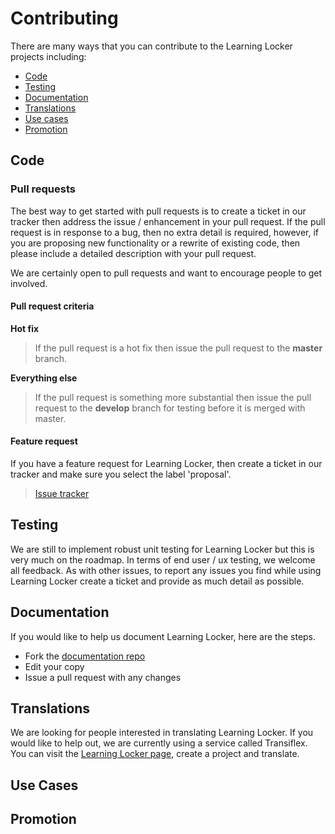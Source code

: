 Contributing
============

There are many ways that you can contribute to the Learning Locker projects including:

- [Code](#code)
- [Testing](#testing)
- [Documentation](#docs)
- [Translations](#translations)
- [Use cases](#usercases)
- [Promotion](#promo)

## Code

### Pull requests

The best way to get started with pull requests is to create a ticket in our tracker then address the issue / enhancement in your pull request. If the pull request is in response to a bug, then no extra detail is required, however, if you are proposing new functionality or a rewrite of existing code, then please include a detailed description with your pull request.

We are certainly open to pull requests and want to encourage people to get involved.

#### Pull request criteria

**Hot fix**
> If the pull request is a hot fix then issue the pull request to the **master** branch. 

**Everything else**
> If the pull request is something more substantial then issue the pull request to the **develop** branch for testing before it is merged with master.

#### Feature request

If you have a feature request for Learning Locker, then create a ticket in our tracker and make sure you select the label 'proposal'.

> [Issue tracker](https://github.com/LearningLocker/learninglocker/issues)

## Testing

We are still to implement robust unit testing for Learning Locker but this is very much on the roadmap. In terms of end user / ux testing, we welcome all feedback. As with other issues, to report any issues you find while using Learning Locker create a ticket and provide as much detail as possible. 

## Documentation

If you would like to help us document Learning Locker, here are the steps.

*  Fork the [documentation repo](https://github.com/learninglocker/docs)
*  Edit your copy
*  Issue a pull request with any changes

## Translations

We are looking for people interested in translating Learning Locker. If you would like to help out, we are currently using a service called Transiflex. You can visit the [Learning Locker page](https://www.transifex.com/projects/p/learning-locker/), create a project and translate.

## Use Cases

## Promotion
